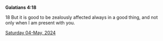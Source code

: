 **Galatians 4:18**

18 But it is good to be zealously affected always in a good thing, and not only when I am present with you.

[Saturday 04-May, 2024](https://getbible.life/kjv/Galatians/4/18)
